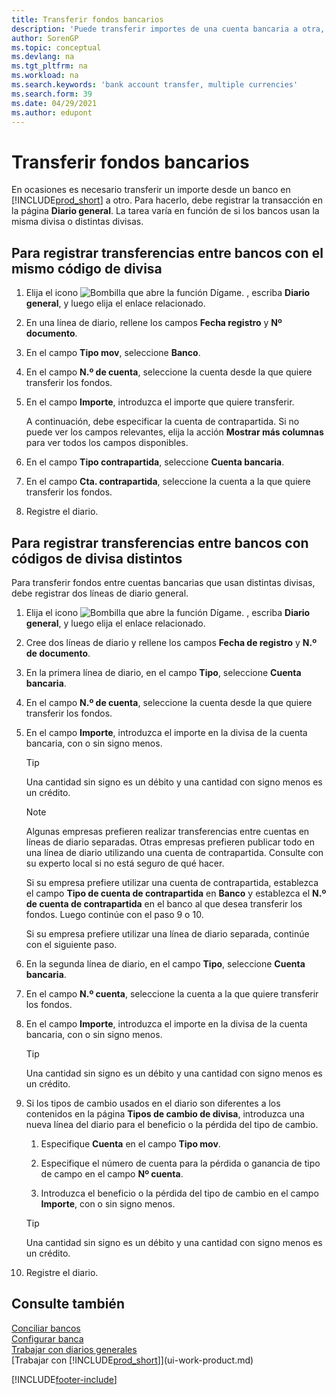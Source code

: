 ```yaml
---
title: Transferir fondos bancarios
description: 'Puede transferir importes de una cuenta bancaria a otra, con divisas distintas, registrando la transacción en el diario general.'
author: SorenGP
ms.topic: conceptual
ms.devlang: na
ms.tgt_pltfrm: na
ms.workload: na
ms.search.keywords: 'bank account transfer, multiple currencies'
ms.search.form: 39
ms.date: 04/29/2021
ms.author: edupont
---
```

# <a name="transfer-bank-funds"></a><a name="transfer-bank-funds"></a><a name="transfer-bank-funds"></a><a name="transfer-bank-funds"></a>Transferir fondos bancarios

En ocasiones es necesario transferir un importe desde un banco en [!INCLUDE[prod_short](includes/prod_short.md)] a otro. Para hacerlo, debe registrar la transacción en la página **Diario general**. La tarea varía en función de si los bancos usan la misma divisa o distintas divisas.

## <a name="to-post-a-transfer-between-bank-accounts-with-the-same-currency-code"></a><a name="to-post-a-transfer-between-bank-accounts-with-the-same-currency-code"></a><a name="to-post-a-transfer-between-bank-accounts-with-the-same-currency-code"></a><a name="to-post-a-transfer-between-bank-accounts-with-the-same-currency-code"></a>Para registrar transferencias entre bancos con el mismo código de divisa

1. Elija el icono ![Bombilla que abre la función Dígame.](media/ui-search/search_small.png "Dígame qué desea hacer") , escriba **Diario general**, y luego elija el enlace relacionado.
2. En una línea de diario, rellene los campos **Fecha registro** y **Nº documento**.
3. En el campo **Tipo mov**, seleccione **Banco**.
4. En el campo **N.º de cuenta**, seleccione la cuenta desde la que quiere transferir los fondos.
5. En el campo **Importe**, introduzca el importe que quiere transferir.

    A continuación, debe especificar la cuenta de contrapartida. Si no puede ver los campos relevantes, elija la acción **Mostrar más columnas** para ver todos los campos disponibles.
6. En el campo **Tipo contrapartida**, seleccione **Cuenta bancaria**.
7. En el campo **Cta. contrapartida**, seleccione la cuenta a la que quiere transferir los fondos.
8. Registre el diario.

## <a name="to-post-a-transfer-between-bank-accounts-with-different-currency-codes"></a><a name="to-post-a-transfer-between-bank-accounts-with-different-currency-codes"></a><a name="to-post-a-transfer-between-bank-accounts-with-different-currency-codes"></a><a name="to-post-a-transfer-between-bank-accounts-with-different-currency-codes"></a>Para registrar transferencias entre bancos con códigos de divisa distintos

Para transferir fondos entre cuentas bancarias que usan distintas divisas, debe registrar dos líneas de diario general.

1. Elija el icono ![Bombilla que abre la función Dígame.](media/ui-search/search_small.png "Dígame qué desea hacer") , escriba **Diario general**, y luego elija el enlace relacionado.
2. Cree dos líneas de diario y rellene los campos **Fecha de registro** y **N.º de documento**.
3. En la primera línea de diario, en el campo **Tipo**, seleccione **Cuenta bancaria**.
4. En el campo **N.º de cuenta**, seleccione la cuenta desde la que quiere transferir los fondos.
5. En el campo **Importe**, introduzca el importe en la divisa de la cuenta bancaria, con o sin signo menos.

    > [!TIP]
    > Una cantidad sin signo es un débito y una cantidad con signo menos es un crédito.

    > [!NOTE]
    > Algunas empresas prefieren realizar transferencias entre cuentas en líneas de diario separadas. Otras empresas prefieren publicar todo en una línea de diario utilizando una cuenta de contrapartida. Consulte con su experto local si no está seguro de qué hacer.
    >
    > Si su empresa prefiere utilizar una cuenta de contrapartida, establezca el campo **Tipo de cuenta de contrapartida** en **Banco** y establezca el **N.º de cuenta de contrapartida** en el banco al que desea transferir los fondos. Luego continúe con el paso 9 o 10.
    >
    > Si su empresa prefiere utilizar una línea de diario separada, continúe con el siguiente paso.
6. En la segunda línea de diario, en el campo **Tipo**, seleccione **Cuenta bancaria**.
7. En el campo **N.º cuenta**, seleccione la cuenta a la que quiere transferir los fondos.
8. En el campo **Importe**, introduzca el importe en la divisa de la cuenta bancaria, con o sin signo menos.

    > [!TIP]
    > Una cantidad sin signo es un débito y una cantidad con signo menos es un crédito.
9. Si los tipos de cambio usados en el diario son diferentes a los contenidos en la página **Tipos de cambio de divisa**, introduzca una nueva línea del diario para el beneficio o la pérdida del tipo de cambio.  

    1. Especifique **Cuenta** en el campo **Tipo mov**.  

    2. Especifique el número de cuenta para la pérdida o ganancia de tipo de campo en el campo **Nº cuenta**.  

    3. Introduzca el beneficio o la pérdida del tipo de cambio en el campo **Importe**, con o sin signo menos.

    > [!TIP]
    > Una cantidad sin signo es un débito y una cantidad con signo menos es un crédito.
10. Registre el diario.

## <a name="see-also"></a><a name="see-also"></a><a name="see-also"></a><a name="see-also"></a>Consulte también

[Conciliar bancos](bank-manage-bank-accounts.md)  
[Configurar banca](bank-setup-banking.md)  
[Trabajar con diarios generales](ui-work-general-journals.md)  
[Trabajar con [!INCLUDE[prod_short](includes/prod_short.md)]](ui-work-product.md)


[!INCLUDE[footer-include](includes/footer-banner.md)]
